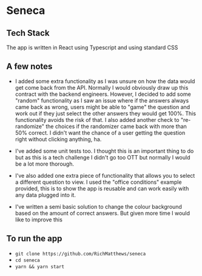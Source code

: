 # Seneca

## Tech Stack

The app is written in React using Typescript and using standard CSS

## A few notes

- I added some extra functionality as I was unsure on how the data would get come back from the API. 
Normally I would obviously draw up this contract with the backend engineers. However, I decided to add some "random" functionality as I saw an issue where if 
the answers always came back as wrong, users might be able to "game" the question and work out if they just select the other answers they would get 100%. 
This functionality avoids the risk of that. I also added another check to "re-randomize" the choices if the randomizer came back with more than 50% correct. 
I didn't want the chance of a user getting the question right without clicking anything, ha.

- I've added some unit tests too. I thought this is an important thing to do but as this is a tech challenge I didn't go too OTT but normally I would be a lot more thorough.

- I've also added one extra piece of functionality that allows you to select a different question to view. I used the "office conditions" example provided, this is to show the
app is reusable and can work easily with any data plugged into it. 

- I've written a semi basic solution to change the colour background based on the amount of correct answers. But given more time I would like to improve this


## To run the app

- `git clone https://github.com/RichMatthews/seneca`
- `cd seneca`
- `yarn && yarn start`

